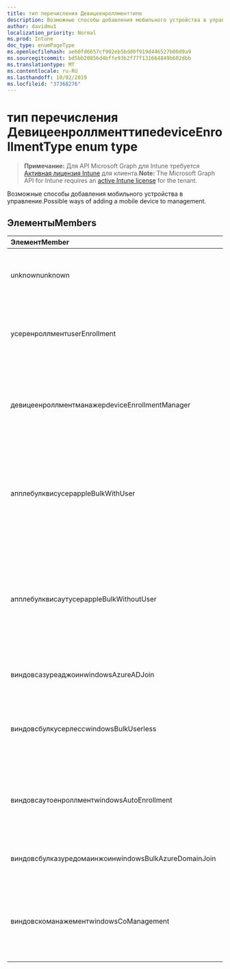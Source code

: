 ```yaml
---
title: тип перечисления Девицеенроллменттипе
description: Возможные способы добавления мобильного устройства в управление.
author: davidmu1
localization_priority: Normal
ms.prod: Intune
doc_type: enumPageType
ms.openlocfilehash: ae60fd6657cf902eb5bdd0f919d446527b00d9a9
ms.sourcegitcommit: bd5bb20856d4bffe93b2f77f131664849b602dbb
ms.translationtype: MT
ms.contentlocale: ru-RU
ms.lasthandoff: 10/02/2019
ms.locfileid: "37368276"
---
```

# <a name="deviceenrollmenttype-enum-type"></a><span data-ttu-id="16a93-103">тип перечисления Девицеенроллменттипе</span><span class="sxs-lookup"><span data-stu-id="16a93-103">deviceEnrollmentType enum type</span></span>

> <span data-ttu-id="16a93-104">**Примечание:** Для API Microsoft Graph для Intune требуется [Активная лицензия Intune](https://go.microsoft.com/fwlink/?linkid=839381) для клиента.</span><span class="sxs-lookup"><span data-stu-id="16a93-104">**Note:** The Microsoft Graph API for Intune requires an [active Intune license](https://go.microsoft.com/fwlink/?linkid=839381) for the tenant.</span></span>

<span data-ttu-id="16a93-105">Возможные способы добавления мобильного устройства в управление.</span><span class="sxs-lookup"><span data-stu-id="16a93-105">Possible ways of adding a mobile device to management.</span></span>

## <a name="members"></a><span data-ttu-id="16a93-106">Элементы</span><span class="sxs-lookup"><span data-stu-id="16a93-106">Members</span></span>
|<span data-ttu-id="16a93-107">Элемент</span><span class="sxs-lookup"><span data-stu-id="16a93-107">Member</span></span>|<span data-ttu-id="16a93-108">Значение</span><span class="sxs-lookup"><span data-stu-id="16a93-108">Value</span></span>|<span data-ttu-id="16a93-109">Описание</span><span class="sxs-lookup"><span data-stu-id="16a93-109">Description</span></span>|
|:---|:---|:---|
|<span data-ttu-id="16a93-110">unknown</span><span class="sxs-lookup"><span data-stu-id="16a93-110">unknown</span></span>|<span data-ttu-id="16a93-111">нуль</span><span class="sxs-lookup"><span data-stu-id="16a93-111">0</span></span>|<span data-ttu-id="16a93-112">Значение по умолчанию: тип регистрации не был собран.</span><span class="sxs-lookup"><span data-stu-id="16a93-112">Default value, enrollment type was not collected.</span></span>|
|<span data-ttu-id="16a93-113">усеренроллмент</span><span class="sxs-lookup"><span data-stu-id="16a93-113">userEnrollment</span></span>|<span data-ttu-id="16a93-114">1,1</span><span class="sxs-lookup"><span data-stu-id="16a93-114">1</span></span>|<span data-ttu-id="16a93-115">Управляемая пользователями регистрация через канал BYOD.</span><span class="sxs-lookup"><span data-stu-id="16a93-115">User driven enrollment through BYOD channel.</span></span>|
|<span data-ttu-id="16a93-116">девицеенроллментманажер</span><span class="sxs-lookup"><span data-stu-id="16a93-116">deviceEnrollmentManager</span></span>|<span data-ttu-id="16a93-117">2</span><span class="sxs-lookup"><span data-stu-id="16a93-117">2</span></span>|<span data-ttu-id="16a93-118">Регистрация пользователей с помощью учетной записи менеджера регистрации устройств.</span><span class="sxs-lookup"><span data-stu-id="16a93-118">User enrollment with a device enrollment manager account.</span></span>|
|<span data-ttu-id="16a93-119">апплебулквисусер</span><span class="sxs-lookup"><span data-stu-id="16a93-119">appleBulkWithUser</span></span>|<span data-ttu-id="16a93-120">4</span><span class="sxs-lookup"><span data-stu-id="16a93-120">3</span></span>|<span data-ttu-id="16a93-121">Массовая регистрация Apple с задачей пользователя.</span><span class="sxs-lookup"><span data-stu-id="16a93-121">Apple bulk enrollment with user challenge.</span></span> <span data-ttu-id="16a93-122">(Предотвращение выполнения данных, Apple Configurator)</span><span class="sxs-lookup"><span data-stu-id="16a93-122">(DEP, Apple Configurator)</span></span>|
|<span data-ttu-id="16a93-123">апплебулквисаутусер</span><span class="sxs-lookup"><span data-stu-id="16a93-123">appleBulkWithoutUser</span></span>|<span data-ttu-id="16a93-124">SP4</span><span class="sxs-lookup"><span data-stu-id="16a93-124">4</span></span>|<span data-ttu-id="16a93-125">Массовая регистрация Apple без задачи пользователя.</span><span class="sxs-lookup"><span data-stu-id="16a93-125">Apple bulk enrollment without user challenge.</span></span> <span data-ttu-id="16a93-126">(Предотвращение выполнения данных, Apple Configurator, Mobile config)</span><span class="sxs-lookup"><span data-stu-id="16a93-126">(DEP, Apple Configurator, Mobile Config)</span></span>|
|<span data-ttu-id="16a93-127">виндовсазуреаджоин</span><span class="sxs-lookup"><span data-stu-id="16a93-127">windowsAzureADJoin</span></span>|<span data-ttu-id="16a93-128">17:00</span><span class="sxs-lookup"><span data-stu-id="16a93-128">5</span></span>|<span data-ttu-id="16a93-129">Присоединение к Windows 10 Azure AD.</span><span class="sxs-lookup"><span data-stu-id="16a93-129">Windows 10 Azure AD Join.</span></span>|
|<span data-ttu-id="16a93-130">виндовсбулкусерлесс</span><span class="sxs-lookup"><span data-stu-id="16a93-130">windowsBulkUserless</span></span>|<span data-ttu-id="16a93-131">6 </span><span class="sxs-lookup"><span data-stu-id="16a93-131">6</span></span>|<span data-ttu-id="16a93-132">Массовая регистрация Windows 10 с помощью ICD с помощью сертификата.</span><span class="sxs-lookup"><span data-stu-id="16a93-132">Windows 10 Bulk enrollment through ICD with certificate.</span></span>|
|<span data-ttu-id="16a93-133">виндовсаутоенроллмент</span><span class="sxs-lookup"><span data-stu-id="16a93-133">windowsAutoEnrollment</span></span>|<span data-ttu-id="16a93-134">7 </span><span class="sxs-lookup"><span data-stu-id="16a93-134">7</span></span>|<span data-ttu-id="16a93-135">Автоматическая регистрация в Windows 10.</span><span class="sxs-lookup"><span data-stu-id="16a93-135">Windows 10 automatic enrollment.</span></span> <span data-ttu-id="16a93-136">(Добавление рабочей учетной записи)</span><span class="sxs-lookup"><span data-stu-id="16a93-136">(Add work account)</span></span>|
|<span data-ttu-id="16a93-137">виндовсбулказуредомаинжоин</span><span class="sxs-lookup"><span data-stu-id="16a93-137">windowsBulkAzureDomainJoin</span></span>|<span data-ttu-id="16a93-138">8 </span><span class="sxs-lookup"><span data-stu-id="16a93-138">8</span></span>|<span data-ttu-id="16a93-139">Массовый присоединение к Windows 10 Azure AD.</span><span class="sxs-lookup"><span data-stu-id="16a93-139">Windows 10 bulk Azure AD Join.</span></span>|
|<span data-ttu-id="16a93-140">виндовскоманажемент</span><span class="sxs-lookup"><span data-stu-id="16a93-140">windowsCoManagement</span></span>|<span data-ttu-id="16a93-141">9 </span><span class="sxs-lookup"><span data-stu-id="16a93-141">9</span></span>|<span data-ttu-id="16a93-142">Управление с помощью Windows 10 инициировано с помощью автопилота или групповой политики.</span><span class="sxs-lookup"><span data-stu-id="16a93-142">Windows 10 Co-Management triggered by AutoPilot or Group Policy.</span></span>|




